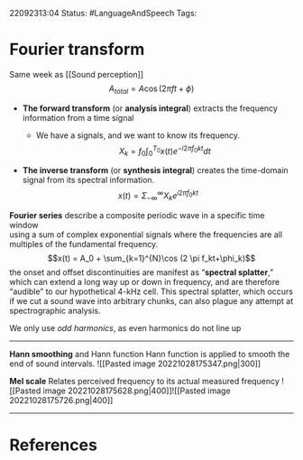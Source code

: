 22092313:04
Status:  #LanguageAndSpeech
Tags: 

# Fourier transform
Same week as [[Sound perception]]
$$A_{total}= A\cos(2\pi  f t + \phi)$$

- **The forward transform** (or **analysis integral**) extracts the frequency information from a time signal 
	- We have a signals, and we want to know its frequency.
	$$X_k = f_0 \int _{0}^{T_0}x(t)e^{-i2\pi f_0 k t}dt$$

- **The inverse transform** (or **synthesis integral**) creates the time-domain signal from its spectral information.
	$$x(t) = \Sigma_{-\infty}^{\infty}X_k e^{i2\pi f_0 k t}$$

**Fourier series** describe a composite periodic wave in a specific time window  
using a sum of complex exponential signals where the frequencies are all multiples of the fundamental frequency.
$$x(t) = A_0 + \sum_{k=1}^{N}\cos (2 \pi f_kt+\phi_k)$$
the onset and offset discontinuities are manifest as “**spectral splatter**,” which can extend a long way up or down in frequency, and are therefore “audible” to our hypothetical 4-kHz cell.
This spectral splatter, which occurs if we cut a sound wave into arbitrary chunks, can also plague any attempt at spectrographic analysis.

We only use *odd harmonics*, as even harmonics do not line up 

---

**Hann smoothing** and Hann function
	Hann function is applied to smooth the end of sound intervals. ![[Pasted image 20221028175347.png|300]]

**Mel scale** 
	Relates perceived frequency to its actual measured frequency
	![[Pasted image 20221028175628.png|400]]![[Pasted image 20221028175726.png|400]]

---
# References